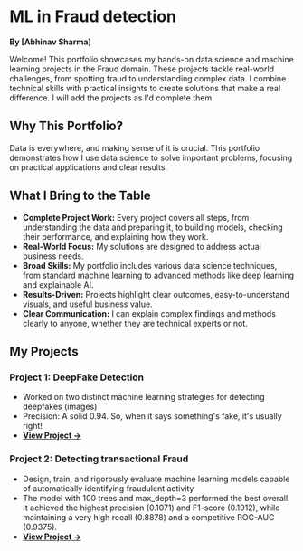 # ML in Fraud detection 

**By [Abhinav Sharma]**

Welcome! This portfolio showcases my hands-on data science and machine learning projects in the Fraud domain. These projects tackle real-world challenges, from spotting fraud to understanding complex data. I combine technical skills with practical insights to create solutions that make a real difference. I will add the projects as I'd complete them. 

## Why This Portfolio?

Data is everywhere, and making sense of it is crucial. This portfolio demonstrates how I use data science to solve important problems, focusing on practical applications and clear results.

## What I Bring to the Table

* **Complete Project Work:** Every project covers all steps, from understanding the data and preparing it, to building models, checking their performance, and explaining how they work.
* **Real-World Focus:** My solutions are designed to address actual business needs.
* **Broad Skills:** My portfolio includes various data science techniques, from standard machine learning to advanced methods like deep learning and explainable AI.
* **Results-Driven:** Projects highlight clear outcomes, easy-to-understand visuals, and useful business value.
* **Clear Communication:** I can explain complex findings and methods clearly to anyone, whether they are technical experts or not.

## My Projects

### Project 1: DeepFake Detection
* Worked on two distinct machine learning strategies for detecting deepfakes (images)
* Precision: A solid 0.94. So, when it says something's fake, it's usually right!
* **[View Project →](./deepfake_detection)**

### Project 2: Detecting transactional Fraud
* Design, train, and rigorously evaluate machine learning models capable of automatically identifying fraudulent activity
* The model with 100 trees and max_depth=3 performed the best overall. It achieved the highest precision (0.1071) and F1-score (0.1912), while maintaining a very high recall (0.8878) and a competitive ROC-AUC (0.9375).
* **[View Project →](./Detecting_Transaction_Fraud)**
